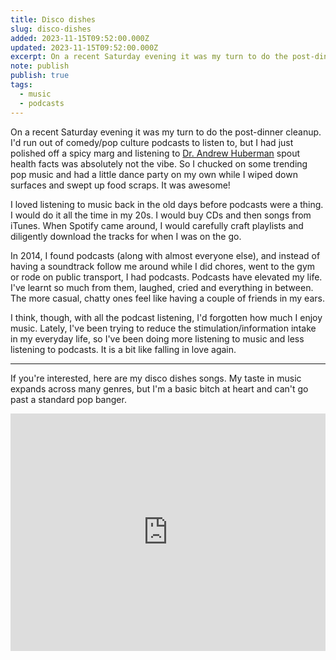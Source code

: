```yaml
---
title: Disco dishes
slug: disco-dishes
added: 2023-11-15T09:52:00.000Z
updated: 2023-11-15T09:52:00.000Z
excerpt: On a recent Saturday evening it was my turn to do the post-dinner cleanup.
note: publish
publish: true
tags:
  - music
  - podcasts
---
```


On a recent Saturday evening it was my turn to do the post-dinner cleanup. I'd run out of comedy/pop culture podcasts to listen to, but I had just polished off a spicy marg and listening to [Dr. Andrew Huberman](https://www.hubermanlab.com/podcast) spout health facts was absolutely not the vibe. So I chucked on some trending pop music and had a little dance party on my own while I wiped down surfaces and swept up food scraps. It was awesome!

I loved listening to music back in the old days before podcasts were a thing. I would do it all the time in my 20s. I would buy CDs and then songs from iTunes. When Spotify came around, I would carefully craft playlists and diligently download the tracks for when I was on the go.

In 2014, I found podcasts (along with almost everyone else), and instead of having a soundtrack follow me around while I did chores, went to the gym or rode on public transport, I had podcasts. Podcasts have elevated my life. I've learnt so much from them, laughed, cried and everything in between. The more casual, chatty ones feel like having a couple of friends in my ears. 

I think, though, with all the podcast listening, I'd forgotten how much I enjoy music. Lately, I've been trying to reduce the stimulation/information intake in my everyday life, so I've been doing more listening to music and less listening to podcasts. It is a bit like falling in love again. 

-----

If you're interested, here are my disco dishes songs. My taste in music expands across many genres, but I'm a basic bitch at heart and can't go past a standard pop banger. 

<iframe src="https://open.spotify.com/embed/playlist/3qo0jScouPx7UytS5m8qe9" width="100%" height="380" frameBorder="0" allowfullscreen="" allow="autoplay; clipboard-write; encrypted-media; fullscreen; picture-in-picture"></iframe>
